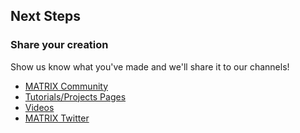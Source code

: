 ## Next Steps

### Share your creation

Show us know what you've made and we'll share it to our channels! 

* [MATRIX Community](https://community.matrix.one/)
* [Tutorials/Projects Pages](https://www.hackster.io/matrix-labs)
* [Videos](https://www.youtube.com/channel/UCBIqR8r0tfY6W-4-YpZ7NeQ)
* [MATRIX Twitter](https://twitter.com/matrix_creator)